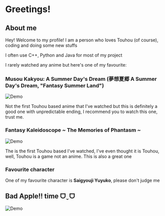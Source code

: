 
# Greetings!

## About me
Hey! Welcome to my profile! I am a person who loves Touhou (of course), coding and doing some new stuffs

I often use C++, Python and Java for most of my project

I rarely watched any anime but here's one of my favourite:

### Musou Kakyou: A Summer Day's Dream (夢想夏郷 A Summer Day's Dream, "Fantasy Summer Land")

![Demo](https://naokip.wordpress.com/wp-content/uploads/2021/12/1640176649212.png?w=1200)

Not the first Touhou based anime that I've watched but this is definitely a good one with unpredictable ending, I recommend you to watch this one, trust me.

### Fantasy Kaleidoscope ~ The Memories of Phantasm ~

![Demo](https://external-content.duckduckgo.com/iu/?u=https%3A%2F%2Fi.ytimg.com%2Fvi%2FlbEQjW41li4%2Fmaxresdefault.jpg&f=1&nofb=1&ipt=4ee4aa925b6258dea5ebb50ab61f3725090a55457c8ef6ccb20d09d70024e6d0)

The is the first Touhou based I've watched, I've even thought it is Touhou, well, Touhou is a game not an anime. This is also a great one

### Favourite character

One of my favourite character is **Saigyouji Yuyuko**, please don't judge me

## Bad Apple!! time ᗜˬᗜ
![Demo](https://i.imgur.com/tde5nE8.gif)

